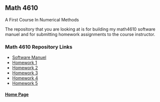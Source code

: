 ## Math 4610
A First Course In Numerical Methods

The repository that you are looking at is for building my math4610 software  
manuel and for submitting homework assignments to the course instructor.

### Math 4610 Repository Links

- [Software Manuel](https://gbmitchell.github.io/math4610/softwareManuel/main)
- [Homework 1](https://gbmitchell.github.io/math4610/HW1/problems)
- [Homework 2](https://gbmitchell.github.io/math4610/HW2/problems)
- [Homework 3](https://gbmitchell.github.io/math4610/HW3/problems)
- [Homework 4](https://gbmitchell.github.io/math4610/HW4/problems)
- [Homework 5](https://gbmitchell.github.io/math4610/HW5/problems)
  
  
#### [Home Page](https://gbmitchell.github.io/)

